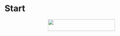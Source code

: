 # Start

<p align="center"><a href="https://dashboard.heroku.com/new?template=https://github.com/AnoxDx/Start"> <img src="https://img.shields.io/badge/Deploy%20On%20Heroku-black?style=for-the-badge&logo=heroku" width="220" height="38.45"/></a></p>
